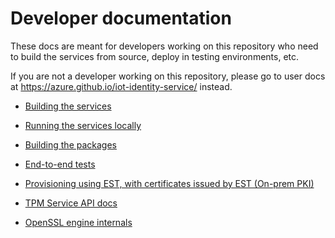 # Developer documentation

These docs are meant for developers working on this repository who need to build the services from source, deploy in testing environments, etc.

If you are not a developer working on this repository, please go to user docs at <https://azure.github.io/iot-identity-service/> instead.

- [Building the services](building.md)

- [Running the services locally](running/index.md)

- [Building the packages](packages.md)

- [End-to-end tests](e2e-tests.md)

- [Provisioning using EST, with certificates issued by EST (On-prem PKI)](est-ca.md)

- [TPM Service API docs](tpm-service.md)

- [OpenSSL engine internals](openssl-engine-internals.md)

